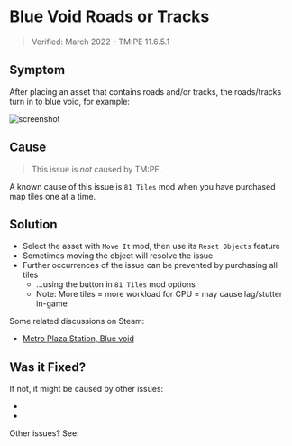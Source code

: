 # Blue Void Roads or Tracks

> Verified: March 2022 - TM:PE 11.6.5.1

## Symptom

After placing an asset that contains roads and/or tracks, the roads/tracks turn in to blue void, for example:

![screenshot](picBlueVoid_1.png)

## Cause

> This issue is _not_ caused by TM:PE.

A known cause of this issue is `81 Tiles` mod when you have purchased map tiles one at a time.

## Solution

* Select the asset with `Move It` mod, then use its `Reset Objects` feature
* Sometimes moving the object will resolve the issue
* Further occurrences of the issue can be prevented by purchasing all tiles
    * ...using the button in `81 Tiles` mod options
    * Note: More tiles = more workload for CPU = may cause lag/stutter in-game

Some related discussions on Steam:

* [Metro Plaza Station, Blue void](https://steamcommunity.com/app/255710/discussions/0/3193620054615106529/)

## Was it Fixed?

If not, it might be caused by other issues:

* [](Section-of-road-becomes-blue-void.md)
* [](Blue-void-showing-near-roads.md)

Other issues? See: [](Troubleshooting.md)
